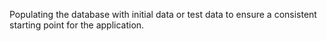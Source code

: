 Populating the database with initial data or test data to ensure a consistent starting point for the application.